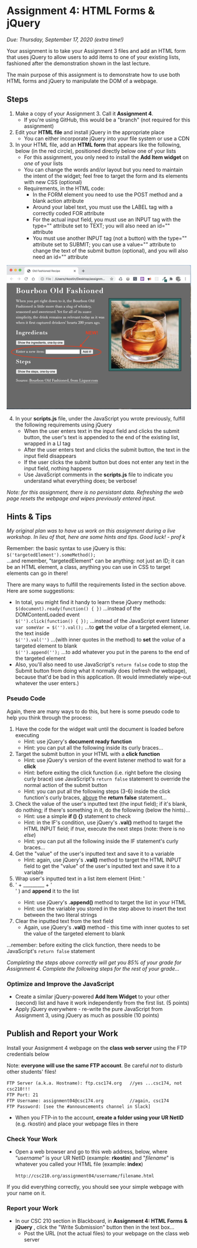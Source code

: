 # Assignment 4: HTML Forms & jQuery

*Due: Thursday, September 17, 2020 (extra time!)* 

Your assignment is to take your Assignment 3 files and add an HTML form that uses jQuery to allow users to add items to one of your existing lists, fashioned after the demonstration shown in the last lecture.

The main purpose of this assignment is to demonstrate how to use both HTML forms and jQuery to  manipulate the DOM of a webpage.

## Steps


1. Make a copy of your Assignment 3.  Call it **Assignment 4**.
   - If you're using GitHub, this would be a "branch" (not required for this assignment)
2. Edit your **HTML file** and install jQuery in the appropriate place
   - You can either incorporate jQuery into your file system or use a CDN
3. In your HTML file, add an **HTML form** that appears like the following, below (in the red circle), positioned directly below one of your lists
   - For this assignment, you only need to install the **Add Item widget** on *one* of your lists
   - You can change the words and/or layout but you need to maintain the intent of the widget; feel free to target the form and its elements with new CSS (optional)
   - Requirements, in the HTML code:
     - In the FORM element you need to use the POST method and a blank action attribute
     - Around your label text, you must use the LABEL tag with a correctly coded FOR attribute
     - For the actual input field, you must use an INPUT tag with the type="" attribute set to TEXT; you will also need an id="" attribute
     - You must use another INPUT tag (not a button) with the type="" attribute set to SUBMIT; you can use a value="" attribute to change the text of the submit button (optional), and you will also need an id="" attribute

![figure1](media/figure1.png)

4. In your **scripts.js** file, under the JavaScript you wrote previously, fulfill the following requirements using jQuery
   - When the user enters text in the input field and clicks the submit button, the user's text is appended to the end of the existing list, wrapped in a LI tag
   - After the user enters text and clicks the submit button, the text in the input field disappears
   - If the user clicks the submit button but does not enter any text in the input field, nothing happens
   - Use JavaScript comments in the **scripts.js** file to indicate you understand what everything does; be verbose!

*Note: for this assignment, there is no persistant data. Refreshing the web page resets the webpage and wipes previously entered input.*

## Hints & Tips

*My original plan was to have us work on this assignment during a live workshop.  In lieu of that, here are some hints and tips.  Good luck!  - prof k*

Remember: the basic syntax to use jQuery is this: `$('targetedElement').someMethod();`<br>...and remember, "targetedElement" can be anything: not just an ID; it can be an HTML element, a class, anything you can use in CSS to target elements can go in there!

There are many ways to fulfill the requirements listed in the section above.  Here are some suggestions:

- In total, you might find it handy to learn these jQuery methods:<br>`$(document).ready(function() { })` ...instead of the DOMContentLoaded event<br>`$('').click(function() { });` ...instead of the JavaScript event listener<br>`var someVar = $('').val();` ...to **get** the *value* of a targeted element, i.e. the text inside<br>`$('').val('')`  ...(with inner quotes in the method) to **set** the *value* of a targeted element to blank<br>`$('').append('');` ...to add whatever you put in the parens to the end of the targeted element
- Also, you'll also need to use JavaScript's `return false` code to stop the Submit button from doing what it normally does (refresh the webpage), because that'd be bad in this application.  (It would immediately wipe-out whatever the user enters.)

### Pseudo Code

Again, there are many ways to do this, but here is some pseudo code to help you think through the process:

1. Have the code for the widget wait until the document is loaded before executing
   - Hint: use jQuery's **document ready function** 
   - Hint: you can put all the following inside its curly braces...
2. Target the submit button in your HTML with a **click function**
   - Hint: use jQuery's version of the event listener method to wait for a **click**
   - Hint: before exiting the click function (i.e. right before the closing curly brace) use JavaScript's `return false` statement to override the normal action of the submit button
   - Hint: you can put all the following steps (3-6) inside the click function's curly braces, <u>above</u> the **return false** statement...
3. Check the value of the user's inputted text (the input field); if it's blank, do nothing; if there's something in it, do the following (below the hints)...
   - Hint: use a simple **if () {}** statement to check
   - Hint: in the IF's condition, use jQuery's **.val()** method to target the HTML INPUT field; if *true*, execute the next steps (note: there is no *else*)
   - Hint: you can put all the following inside the IF statement's curly braces...
4. Get the "value" of the user's inputted text and save it to a variable
   - Hint: again, use jQuery's **.val()** method to target the HTML INPUT field to get the "value" of the user's inputted text and save it to a variable
5. Wrap user's inputted text in a list item element (Hint: \'<li>\' + _________ +  \'</li>\' ) and **append** it to the list
   - Hint: use jQuery's **.append()** method to target the list in your HTML
   - Hint: use the variable you stored in the step above to insert the text between the two literal strings 
6. Clear the inputted text from the text field
   - Again, use jQuery's **.val()** method - this time with inner quotes to set the value of the targeted element to blank

...remember: before exiting the click function, there needs to be JavaScript's `return false` statement

*Completing the steps above correctly will get you 85% of your grade for Assignment 4.  Complete the following steps for the rest of your grade...*

### Optimize and Improve the JavaScript

- Create a similar jQuery-powered **Add Item Widget** to your other (second) list and have it work independently from the first list. (5 points)
- Apply jQuery everywhere - re-write the pure JavaScript from Assignment 3, using jQuery as much as possible (10 points)

## Publish and Report your Work

Install your Assignment 4 webpage on the **class web server** using the FTP credentials below

Note: **everyone will use the same FTP account**. Be careful *not* to disturb other students' files!

```
FTP Server (a.k.a. Hostname): ftp.csc174.org   //yes ...csc174, not csc210!!!
FTP Port: 21
FTP Username: assignment04@csc174.org          //again, csc174
FTP Password: [see the #announcements channel in Slack]
```

- When you FTP-in to the account, **create a folder using your UR NetID** (e.g. rkostin) and place your webpage files in there

### Check Your Work

- Open a web browser and go to this web address, below, where “*username*” is your UR NetID  (example: **rkostin**) and "*filename*" is whatever you called your HTML file (example: **index**)

  `http://csc210.org/assignment04/username/filename.html`

If you did everything correctly, you should see your simple webpage with your name on it. 

### Report your Work

- In our CSC 210 section in Blackboard, in **Assignment 4: HTML Forms & jQuery** , click the "Write Submission" button then in the text box...
  - Post the URL (not the actual files) to your webpage on the class web server 